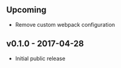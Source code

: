 ## Upcoming

* Remove custom webpack configuration


## v0.1.0 - 2017-04-28

* Initial public release
